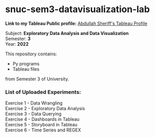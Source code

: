 # snuc-sem3-datavisualization-lab

<b>Link to my Tableau Public profile:</b> [Abdullah Sheriff's Tableau Profile](https://public.tableau.com/app/profile/abdullah.sheriff/vizzes)

Subject: <b>Exploratory Data Analysis and Data Visualization</b> <br>
Semester: <b>3</b> <br>
Year: <b>2022</b>

This repository contains:
* Py programs
* Tableau files

from Semester 3 of University.

### List of Uploaded Experiments:

Exercise 1 - Data Wrangling <br>
Exercise 2 - Exploratory Data Analysis <br>
Exercise 3 - Data Querying <br>
Exercise 4 - Dashboards in Tableau <br>
Exercise 5 - Storyboard in Tableau <br>
Exercise 6 - Time Series and REGEX <br>
